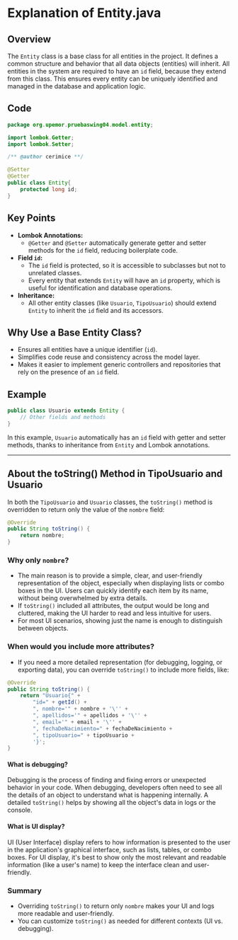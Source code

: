 # Explanation of Entity.java

## Overview

The `Entity` class is a base class for all entities in the project. It defines a common structure and behavior that all data objects (entities) will inherit.
All entities in the system are required to have an `id` field, because they extend from this class. This ensures every entity can be uniquely identified and managed in the database and application logic.

## Code
```java
package org.upemor.pruebaswing04.model.entity;

import lombok.Getter;
import lombok.Setter;

/** @author cerimice **/

@Setter
@Getter
public class Entity{
    protected long id;
}
```

## Key Points
- **Lombok Annotations:**
  - `@Getter` and `@Setter` automatically generate getter and setter methods for the `id` field, reducing boilerplate code.
- **Field `id`:**
  - The `id` field is protected, so it is accessible to subclasses but not to unrelated classes.
  - Every entity that extends `Entity` will have an `id` property, which is useful for identification and database operations.
- **Inheritance:**
  - All other entity classes (like `Usuario`, `TipoUsuario`) should extend `Entity` to inherit the `id` field and its accessors.

## Why Use a Base Entity Class?
- Ensures all entities have a unique identifier (`id`).
- Simplifies code reuse and consistency across the model layer.
- Makes it easier to implement generic controllers and repositories that rely on the presence of an `id` field.

## Example
```java
public class Usuario extends Entity {
    // Other fields and methods
}
```

In this example, `Usuario` automatically has an `id` field with getter and setter methods, thanks to inheritance from `Entity` and Lombok annotations.

---

## About the toString() Method in TipoUsuario and Usuario

In both the `TipoUsuario` and `Usuario` classes, the `toString()` method is overridden to return only the value of the `nombre` field:

```java
@Override
public String toString() {
    return nombre;
}
```

### Why only `nombre`?
- The main reason is to provide a simple, clear, and user-friendly representation of the object, especially when displaying lists or combo boxes in the UI. Users can quickly identify each item by its name, without being overwhelmed by extra details.
- If `toString()` included all attributes, the output would be long and cluttered, making the UI harder to read and less intuitive for users.
- For most UI scenarios, showing just the name is enough to distinguish between objects.

### When would you include more attributes?
- If you need a more detailed representation (for debugging, logging, or exporting data), you can override `toString()` to include more fields, like:

```java
@Override
public String toString() {
    return "Usuario{" +
        "id=" + getId() +
        ", nombre='" + nombre + '\'' +
        ", apellidos='" + apellidos + '\'' +
        ", email='" + email + '\'' +
        ", fechaDeNacimiento=" + fechaDeNacimiento +
        ", tipoUsuario=" + tipoUsuario +
        '}';
}
```

#### What is debugging?
Debugging is the process of finding and fixing errors or unexpected behavior in your code. When debugging, developers often need to see all the details of an object to understand what is happening internally. A detailed `toString()` helps by showing all the object's data in logs or the console.

#### What is UI display?
UI (User Interface) display refers to how information is presented to the user in the application's graphical interface, such as lists, tables, or combo boxes. For UI display, it's best to show only the most relevant and readable information (like a user's name) to keep the interface clean and user-friendly.

### Summary
- Overriding `toString()` to return only `nombre` makes your UI and logs more readable and user-friendly.
- You can customize `toString()` as needed for different contexts (UI vs. debugging).
